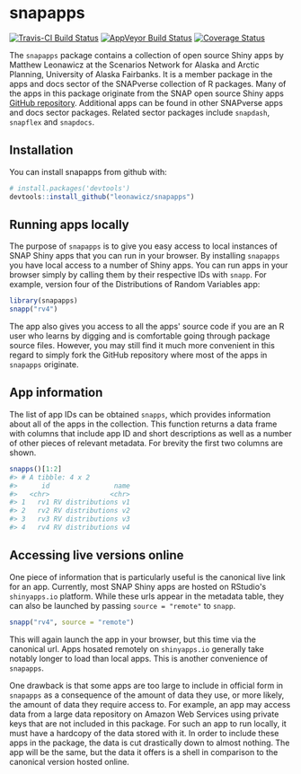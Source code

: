 
<!-- README.md is generated from README.Rmd. Please edit that file -->
snapapps
========

[![Travis-CI Build Status](https://travis-ci.org/leonawicz/snapapps.svg?branch=master)](https://travis-ci.org/leonawicz/snapapps) [![AppVeyor Build Status](https://ci.appveyor.com/api/projects/status/github/leonawicz/snapapps?branch=master&svg=true)](https://ci.appveyor.com/project/leonawicz/snapapps) [![Coverage Status](https://img.shields.io/codecov/c/github/leonawicz/snapapps/master.svg)](https://codecov.io/github/leonawicz/snapapps?branch=master)

The `snapapps` package contains a collection of open source Shiny apps by Matthew Leonawicz at the Scenarios Network for Alaska and Arctic Planning, University of Alaska Fairbanks. It is a member package in the apps and docs sector of the SNAPverse collection of R packages. Many of the apps in this package originate from the SNAP open source Shiny apps [GitHub repository](https://github.com/ua-snap/shiny-apps). Additional apps can be found in other SNAPverse apps and docs sector packages. Related sector packages include `snapdash`, `snapflex` and `snapdocs`.

Installation
------------

You can install snapapps from github with:

``` r
# install.packages('devtools')
devtools::install_github("leonawicz/snapapps")
```

Running apps locally
--------------------

The purpose of `snapapps` is to give you easy access to local instances of SNAP Shiny apps that you can run in your browser. By installing `snapapps` you have local access to a number of Shiny apps. You can run apps in your browser simply by calling them by their respective IDs with `snapp`. For example, version four of the Distributions of Random Variables app:

``` r
library(snapapps)
snapp("rv4")
```

The app also gives you access to all the apps' source code if you are an R user who learns by digging and is comfortable going through package source files. However, you may still find it much more convenient in this regard to simply fork the GitHub repository where most of the apps in `snapapps` originate.

App information
---------------

The list of app IDs can be obtained `snapps`, which provides information about all of the apps in the collection. This function returns a data frame with columns that include app ID and short descriptions as well as a number of other pieces of relevant metadata. For brevity the first two columns are shown.

``` r
snapps()[1:2]
#> # A tibble: 4 x 2
#>      id                name
#>   <chr>               <chr>
#> 1   rv1 RV distributions v1
#> 2   rv2 RV distributions v2
#> 3   rv3 RV distributions v3
#> 4   rv4 RV distributions v4
```

Accessing live versions online
------------------------------

One piece of information that is particularly useful is the canonical live link for an app. Currently, most SNAP Shiny apps are hosted on RStudio's `shinyapps.io` platform. While these urls appear in the metadata table, they can also be launched by passing `source = "remote"` to `snapp`.

``` r
snapp("rv4", source = "remote")
```

This will again launch the app in your browser, but this time via the canonical url. Apps hosated remotely on `shinyapps.io` generally take notably longer to load than local apps. This is another convenience of `snapapps`.

One drawback is that some apps are too large to include in official form in `snapapps` as a consequence of the amount of data they use, or more likely, the amount of data they require access to. For example, an app may access data from a large data repository on Amazon Web Services using private keys that are not included in this package. For such an app to run locally, it must have a hardcopy of the data stored with it. In order to include these apps in the package, the data is cut drastically down to almost nothing. The app will be the same, but the data it offers is a shell in comparison to the canonical version hosted online.
